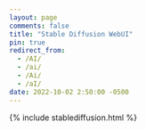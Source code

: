 ```yaml
---
layout: page
comments: false
title: "Stable Diffusion WebUI"
pin: true
redirect_from:
  - /AI/
  - /ai/
  - /Ai/
  - /aI/
date: 2022-10-02 2:50:00 -0500
---
```


{% include stablediffusion.html %}



